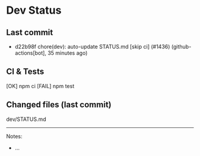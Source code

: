 # Dev Status

## Last commit
- d22b98f chore(dev): auto-update STATUS.md [skip ci] (#1436) (github-actions[bot], 35 minutes ago)
## CI & Tests
[OK] npm ci
[FAIL] npm test

## Changed files (last commit)
dev/STATUS.md

---
Notes:
- ...
